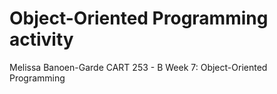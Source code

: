 # Object-Oriented Programming activity

Melissa Banoen-Garde
CART 253 - B
Week 7: Object-Oriented Programming 
